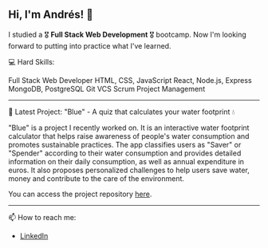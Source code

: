 ## Hi, I'm Andrés! 👋

I studied a 🎖️ **Full Stack Web Development** 🎖️ bootcamp. Now I'm looking forward to putting into practice what I've learned.

💻 Hard Skills:

Full Stack Web Developer
HTML, CSS, JavaScript
React, Node.js, Express
MongoDB, PostgreSQL
Git VCS
Scrum Project Management

---

🚀 Latest Project: "Blue" - A quiz that calculates your water footprint 💧

"Blue" is a project I recently worked on. It is an interactive water footprint calculator that helps raise awareness of people's water consumption and promotes sustainable practices. The app classifies users as "Saver" or "Spender" according to their water consumption and provides detailed information on their daily consumption, as well as annual expenditure in euros. It also proposes personalized challenges to help users save water, money and contribute to the care of the environment.

You can access the project repository [here](https://github.com/DREWiex/blue-quiz).

---

📫 How to reach me:
- [LinkedIn](https://www.linkedin.com/in/andres-leon-developer)
